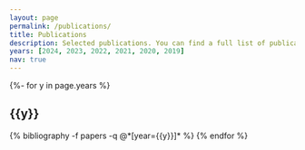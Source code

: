 ```yaml
---
layout: page
permalink: /publications/
title: Publications
description: Selected publications. You can find a full list of publications in my Google Scholar.
years: [2024, 2023, 2022, 2021, 2020, 2019]
nav: true
---
```

<!-- _pages/publications.md -->
<div class="publications">

{%- for y in page.years %}
  <h2 class="year">{{y}}</h2>
  {% bibliography -f papers -q @*[year={{y}}]* %}
{% endfor %}

</div>
